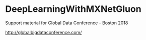 # DeepLearningWithMXNetGluon

Support material for Global Data Conference - Boston 2018

http://globalbigdataconference.com/
